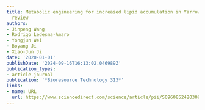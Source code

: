 ```yaml
---
title: Metabolic engineering for increased lipid accumulation in Yarrowia lipolytica–a
  review
authors:
- Jinpeng Wang
- Rodrigo Ledesma-Amaro
- Yongjun Wei
- Boyang Ji
- Xiao-Jun Ji
date: '2020-01-01'
publishDate: '2024-09-16T16:13:02.046989Z'
publication_types:
- article-journal
publication: '*Bioresource Technology 313*'
links:
- name: URL
  url: https://www.sciencedirect.com/science/article/pii/S0960852420309792
---
```

